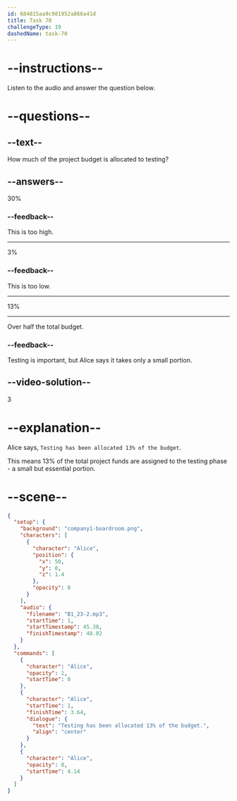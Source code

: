 ```yaml
---
id: 684815aa9c981952a866a41d
title: Task 70
challengeType: 19
dashedName: task-70
---
```


<!-- (audio) Alice: Testing has been allocated 13% of the budget. -->

# --instructions--

Listen to the audio and answer the question below.

# --questions--

## --text--

How much of the project budget is allocated to testing?

## --answers--

30%

### --feedback--

This is too high.

---

3%

### --feedback--

This is too low.

---

13%

---

Over half the total budget.

### --feedback--

Testing is important, but Alice says it takes only a small portion.

## --video-solution--

3

# --explanation--

Alice says, `Testing has been allocated 13% of the budget`.

This means 13% of the total project funds are assigned to the testing phase - a small but essential portion.

# --scene--

```json
{
  "setup": {
    "background": "company1-boardroom.png",
    "characters": [
      {
        "character": "Alice",
        "position": {
          "x": 50,
          "y": 0,
          "z": 1.4
        },
        "opacity": 0
      }
    ],
    "audio": {
      "filename": "B1_23-2.mp3",
      "startTime": 1,
      "startTimestamp": 45.38,
      "finishTimestamp": 48.02
    }
  },
  "commands": [
    {
      "character": "Alice",
      "opacity": 1,
      "startTime": 0
    },
    {
      "character": "Alice",
      "startTime": 1,
      "finishTime": 3.64,
      "dialogue": {
        "text": "Testing has been allocated 13% of the budget.",
        "align": "center"
      }
    },
    {
      "character": "Alice",
      "opacity": 0,
      "startTime": 4.14
    }
  ]
}
```
